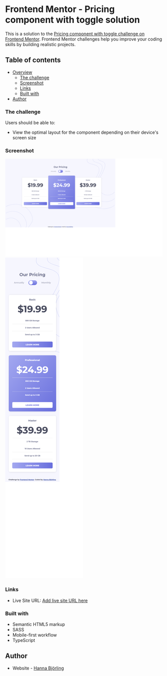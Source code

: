 # Frontend Mentor - Pricing component with toggle solution

This is a solution to the [Pricing component with toggle challenge on Frontend Mentor](https://www.frontendmentor.io/challenges/pricing-component-with-toggle-8vPwRMIC). Frontend Mentor challenges help you improve your coding skills by building realistic projects. 

## Table of contents

- [Overview](#overview)
  - [The challenge](#the-challenge)
  - [Screenshot](#screenshot)
  - [Links](#links)
  - [Built with](#built-with)
- [Author](#author)

### The challenge

Users should be able to:

- View the optimal layout for the component depending on their device's screen size

### Screenshot

![](./public/screenshots/desktop.png)
![](./public/screenshots/mobile.png)

### Links

- Live Site URL: [Add live site URL here](https://your-live-site-url.com)
### Built with

- Semantic HTML5 markup
- SASS
- Mobile-first workflow
- TypeScript

## Author

- Website - [Hanna Björling](https://hannabjorling.netlify.app/)
